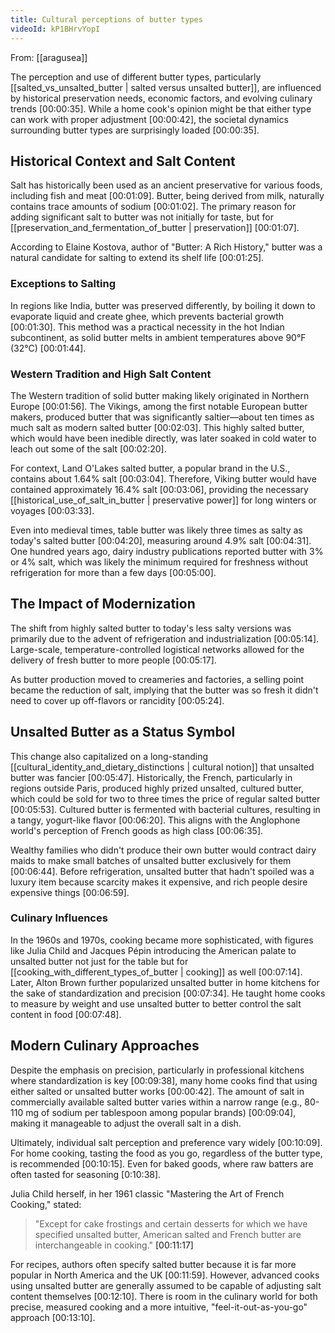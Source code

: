 ```yaml
---
title: Cultural perceptions of butter types
videoId: kP1BHrvYopI
---
```


From: [[aragusea]] <br/> 

The perception and use of different butter types, particularly [[salted_vs_unsalted_butter | salted versus unsalted butter]], are influenced by historical preservation needs, economic factors, and evolving culinary trends <a class="yt-timestamp" data-t="00:00:35">[00:00:35]</a>. While a home cook's opinion might be that either type can work with proper adjustment <a class="yt-timestamp" data-t="00:00:42">[00:00:42]</a>, the societal dynamics surrounding butter types are surprisingly loaded <a class="yt-timestamp" data-t="00:00:35">[00:00:35]</a>.

## Historical Context and Salt Content

Salt has historically been used as an ancient preservative for various foods, including fish and meat <a class="yt-timestamp" data-t="00:01:09">[00:01:09]</a>. Butter, being derived from milk, naturally contains trace amounts of sodium <a class="yt-timestamp" data-t="00:01:02">[00:01:02]</a>. The primary reason for adding significant salt to butter was not initially for taste, but for [[preservation_and_fermentation_of_butter | preservation]] <a class="yt-timestamp" data-t="00:01:07">[00:01:07]</a>.

According to Elaine Kostova, author of "Butter: A Rich History," butter was a natural candidate for salting to extend its shelf life <a class="yt-timestamp" data-t="00:01:25">[00:01:25]</a>.

### Exceptions to Salting

In regions like India, butter was preserved differently, by boiling it down to evaporate liquid and create ghee, which prevents bacterial growth <a class="yt-timestamp" data-t="00:01:30">[00:01:30]</a>. This method was a practical necessity in the hot Indian subcontinent, as solid butter melts in ambient temperatures above 90°F (32°C) <a class="yt-timestamp" data-t="00:01:44">[00:01:44]</a>.

### Western Tradition and High Salt Content

The Western tradition of solid butter making likely originated in Northern Europe <a class="yt-timestamp" data-t="00:01:56">[00:01:56]</a>. The Vikings, among the first notable European butter makers, produced butter that was significantly saltier—about ten times as much salt as modern salted butter <a class="yt-timestamp" data-t="00:02:03">[00:02:03]</a>. This highly salted butter, which would have been inedible directly, was later soaked in cold water to leach out some of the salt <a class="yt-timestamp" data-t="00:02:20">[00:02:20]</a>.

For context, Land O'Lakes salted butter, a popular brand in the U.S., contains about 1.64% salt <a class="yt-timestamp" data-t="00:03:04">[00:03:04]</a>. Therefore, Viking butter would have contained approximately 16.4% salt <a class="yt-timestamp" data-t="00:03:06">[00:03:06]</a>, providing the necessary [[historical_use_of_salt_in_butter | preservative power]] for long winters or voyages <a class="yt-timestamp" data-t="00:03:33">[00:03:33]</a>.

Even into medieval times, table butter was likely three times as salty as today's salted butter <a class="yt-timestamp" data-t="00:04:20">[00:04:20]</a>, measuring around 4.9% salt <a class="yt-timestamp" data-t="00:04:31">[00:04:31]</a>. One hundred years ago, dairy industry publications reported butter with 3% or 4% salt, which was likely the minimum required for freshness without refrigeration for more than a few days <a class="yt-timestamp" data-t="00:05:00">[00:05:00]</a>.

## The Impact of Modernization

The shift from highly salted butter to today's less salty versions was primarily due to the advent of refrigeration and industrialization <a class="yt-timestamp" data-t="00:05:14">[00:05:14]</a>. Large-scale, temperature-controlled logistical networks allowed for the delivery of fresh butter to more people <a class="yt-timestamp" data-t="00:05:17">[00:05:17]</a>.

As butter production moved to creameries and factories, a selling point became the reduction of salt, implying that the butter was so fresh it didn't need to cover up off-flavors or rancidity <a class="yt-timestamp" data-t="00:05:24">[00:05:24]</a>.

## Unsalted Butter as a Status Symbol

This change also capitalized on a long-standing [[cultural_identity_and_dietary_distinctions | cultural notion]] that unsalted butter was fancier <a class="yt-timestamp" data-t="00:05:47">[00:05:47]</a>. Historically, the French, particularly in regions outside Paris, produced highly prized unsalted, cultured butter, which could be sold for two to three times the price of regular salted butter <a class="yt-timestamp" data-t="00:05:53">[00:05:53]</a>. Cultured butter is fermented with bacterial cultures, resulting in a tangy, yogurt-like flavor <a class="yt-timestamp" data-t="00:06:20">[00:06:20]</a>. This aligns with the Anglophone world's perception of French goods as high class <a class="yt-timestamp" data-t="00:06:35">[00:06:35]</a>.

Wealthy families who didn't produce their own butter would contract dairy maids to make small batches of unsalted butter exclusively for them <a class="yt-timestamp" data-t="00:06:44">[00:06:44]</a>. Before refrigeration, unsalted butter that hadn't spoiled was a luxury item because scarcity makes it expensive, and rich people desire expensive things <a class="yt-timestamp" data-t="00:06:59">[00:06:59]</a>.

### Culinary Influences

In the 1960s and 1970s, cooking became more sophisticated, with figures like Julia Child and Jacques Pépin introducing the American palate to unsalted butter not just for the table but for [[cooking_with_different_types_of_butter | cooking]] as well <a class="yt-timestamp" data-t="00:07:14">[00:07:14]</a>. Later, Alton Brown further popularized unsalted butter in home kitchens for the sake of standardization and precision <a class="yt-timestamp" data-t="00:07:34">[00:07:34]</a>. He taught home cooks to measure by weight and use unsalted butter to better control the salt content in food <a class="yt-timestamp" data-t="00:07:48">[00:07:48]</a>.

## Modern Culinary Approaches

Despite the emphasis on precision, particularly in professional kitchens where standardization is key <a class="yt-timestamp" data-t="00:09:38">[00:09:38]</a>, many home cooks find that using either salted or unsalted butter works <a class="yt-timestamp" data-t="00:00:42">[00:00:42]</a>. The amount of salt in commercially available salted butter varies within a narrow range (e.g., 80-110 mg of sodium per tablespoon among popular brands) <a class="yt-timestamp" data-t="00:09:04">[00:09:04]</a>, making it manageable to adjust the overall salt in a dish.

Ultimately, individual salt perception and preference vary widely <a class="yt-timestamp" data-t="00:10:09">[00:10:09]</a>. For home cooking, tasting the food as you go, regardless of the butter type, is recommended <a class="yt-timestamp" data-t="00:10:15">[00:10:15]</a>. Even for baked goods, where raw batters are often tasted for seasoning <a class="yt-timestamp" data-t="00:10:38">[0:10:38]</a>.

Julia Child herself, in her 1961 classic "Mastering the Art of French Cooking," stated:
> "Except for cake frostings and certain desserts for which we have specified unsalted butter, American salted and French butter are interchangeable in cooking." <a class="yt-timestamp" data-t="00:11:17">[00:11:17]</a>

For recipes, authors often specify salted butter because it is far more popular in North America and the UK <a class="yt-timestamp" data-t="00:11:59">[00:11:59]</a>. However, advanced cooks using unsalted butter are generally assumed to be capable of adjusting salt content themselves <a class="yt-timestamp" data-t="00:12:10">[00:12:10]</a>. There is room in the culinary world for both precise, measured cooking and a more intuitive, "feel-it-out-as-you-go" approach <a class="yt-timestamp" data-t="00:13:10">[00:13:10]</a>.